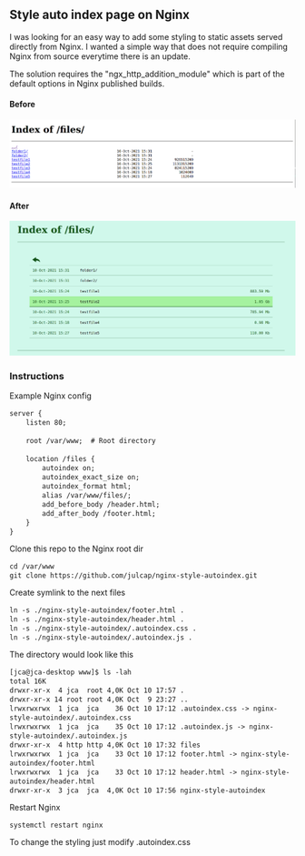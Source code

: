 ## Style auto index page on Nginx

I was looking for an easy way to add some styling to static assets served directly from Nginx.
I wanted a simple way that does not require compiling Nginx from source everytime there is an update.

The solution requires the "ngx_http_addition_module" which is part of the default options in Nginx published builds.

#### Before
![Before](./before.png)

#### After
![After](./after.png)

### Instructions

Example Nginx config
```
server {
    listen 80;
    
    root /var/www;  # Root directory

    location /files {
        autoindex on;
        autoindex_exact_size on;
        autoindex_format html;
        alias /var/www/files/;
        add_before_body /header.html;
        add_after_body /footer.html;
    }
}
```

Clone this repo to the Nginx root dir
```
cd /var/www
git clone https://github.com/julcap/nginx-style-autoindex.git
```

Create symlink to the next files
```
ln -s ./nginx-style-autoindex/footer.html .
ln -s ./nginx-style-autoindex/header.html .
ln -s ./nginx-style-autoindex/.autoindex.css .
ln -s ./nginx-style-autoindex/.autoindex.js .
```

The directory would look like this
```
[jca@jca-desktop www]$ ls -lah
total 16K
drwxr-xr-x  4 jca  root 4,0K Oct 10 17:57 .
drwxr-xr-x 14 root root 4,0K Oct  9 23:27 ..
lrwxrwxrwx  1 jca  jca    36 Oct 10 17:12 .autoindex.css -> nginx-style-autoindex/.autoindex.css
lrwxrwxrwx  1 jca  jca    35 Oct 10 17:12 .autoindex.js -> nginx-style-autoindex/.autoindex.js
drwxr-xr-x  4 http http 4,0K Oct 10 17:32 files
lrwxrwxrwx  1 jca  jca    33 Oct 10 17:12 footer.html -> nginx-style-autoindex/footer.html
lrwxrwxrwx  1 jca  jca    33 Oct 10 17:12 header.html -> nginx-style-autoindex/header.html
drwxr-xr-x  3 jca  jca  4,0K Oct 10 17:56 nginx-style-autoindex

```

Restart Nginx
```
systemctl restart nginx
```

To change the styling just modify .autoindex.css

